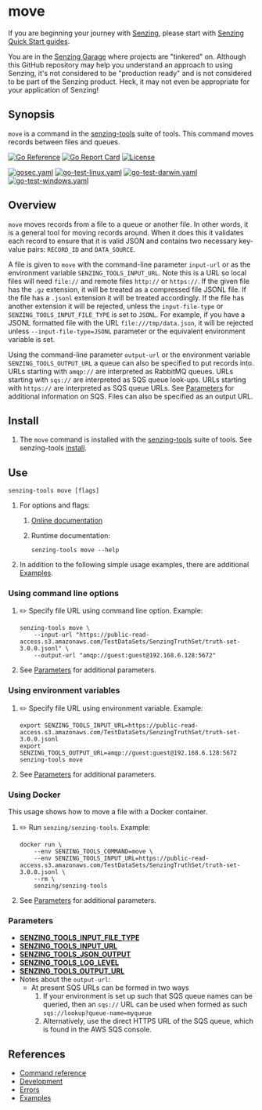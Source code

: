 # move

If you are beginning your journey with
[Senzing](https://senzing.com/),
please start with
[Senzing Quick Start guides](https://docs.senzing.com/quickstart/).

You are in the
[Senzing Garage](https://github.com/senzing-garage)
where projects are "tinkered" on.
Although this GitHub repository may help you understand an approach to using Senzing,
it's not considered to be "production ready" and is not considered to be part of the Senzing product.
Heck, it may not even be appropriate for your application of Senzing!

## Synopsis

`move` is a command in the
[senzing-tools](https://github.com/senzing-garage/senzing-tools)
suite of tools.
This command moves records between files and queues.

[![Go Reference](https://pkg.go.dev/badge/github.com/senzing-garage/move.svg)](https://pkg.go.dev/github.com/senzing-garage/move)
[![Go Report Card](https://goreportcard.com/badge/github.com/senzing-garage/move)](https://goreportcard.com/report/github.com/senzing-garage/move)
[![License](https://img.shields.io/badge/License-Apache2-brightgreen.svg)](https://github.com/senzing-garage/move/blob/main/LICENSE)

[![gosec.yaml](https://github.com/senzing-garage/move/actions/workflows/gosec.yaml/badge.svg)](https://github.com/senzing-garage/move/actions/workflows/gosec.yaml)
[![go-test-linux.yaml](https://github.com/senzing-garage/move/actions/workflows/go-test-linux.yaml/badge.svg)](https://github.com/senzing-garage/move/actions/workflows/go-test-linux.yaml)
[![go-test-darwin.yaml](https://github.com/senzing-garage/move/actions/workflows/go-test-darwin.yaml/badge.svg)](https://github.com/senzing-garage/move/actions/workflows/go-test-darwin.yaml)
[![go-test-windows.yaml](https://github.com/senzing-garage/move/actions/workflows/go-test-windows.yaml/badge.svg)](https://github.com/senzing-garage/move/actions/workflows/go-test-windows.yaml)

## Overview

`move` moves records from a file to a queue or another file.  In other words,
it is a general tool for moving records around.  When it does this it validates
each record to ensure that it is valid JSON and contains two necessary key-value
pairs:  `RECORD_ID` and `DATA_SOURCE`.

A file is given to `move` with the command-line parameter `input-url` or
as the environment variable `SENZING_TOOLS_INPUT_URL`.  Note this is a URL so
local files will need `file://` and remote files `http://` or `https://`. If
the given file has the `.gz` extension, it will be treated as a compressed file
JSONL file.  If the file has a `.jsonl` extension it will be treated
accordingly. If the file has another extension it will be rejected, unless the
`input-file-type` or `SENZING_TOOLS_INPUT_FILE_TYPE` is set to `JSONL`.  For example,
if you have a JSONL formatted file with the URL `file:///tmp/data.json`, it will
be rejected unless `--input-file-type=JSONL` parameter or the equivalent environment
variable is set.

Using the command-line parameter `output-url` or the environment variable
`SENZING_TOOLS_OUTPUT_URL` a queue can also be specified to put records into.
URLs starting with `amqp://` are interpreted as RabbitMQ queues.  URLs
starting with `sqs://` are interpreted as SQS queue look-ups.  URLs starting with
`https://` are interpreted as SQS queue URLs.  See [Parameters](#parameters) for
additional information on SQS.  Files can also be specified as an output URL.

## Install

1. The `move` command is installed with the
   [senzing-tools](https://github.com/senzing-garage/senzing-tools)
   suite of tools.
   See senzing-tools [install](https://github.com/senzing-garage/senzing-tools#install).

## Use

```console
senzing-tools move [flags]
```

1. For options and flags:
    1. [Online documentation](https://hub.senzing.com/senzing-tools/senzing-tools_move.html)
    1. Runtime documentation:

        ```console
        senzing-tools move --help
        ```

1. In addition to the following simple usage examples, there are additional [Examples](docs/examples.md).

### Using command line options

1. :pencil2: Specify file URL using command line option.
   Example:

    ```console
    senzing-tools move \
        --input-url "https://public-read-access.s3.amazonaws.com/TestDataSets/SenzingTruthSet/truth-set-3.0.0.jsonl" \
        --output-url "amqp://guest:guest@192.168.6.128:5672"
    ```

1. See [Parameters](#parameters) for additional parameters.

### Using environment variables

1. :pencil2: Specify file URL using environment variable.
   Example:

    ```console
    export SENZING_TOOLS_INPUT_URL=https://public-read-access.s3.amazonaws.com/TestDataSets/SenzingTruthSet/truth-set-3.0.0.jsonl
    export SENZING_TOOLS_OUTPUT_URL=amqp://guest:guest@192.168.6.128:5672
    senzing-tools move
    ```

1. See [Parameters](#parameters) for additional parameters.

### Using Docker

This usage shows how to move a file with a Docker container.

1. :pencil2: Run `senzing/senzing-tools`.
   Example:

    ```console
    docker run \
        --env SENZING_TOOLS_COMMAND=move \
        --env SENZING_TOOLS_INPUT_URL=https://public-read-access.s3.amazonaws.com/TestDataSets/SenzingTruthSet/truth-set-3.0.0.jsonl \
        --rm \
        senzing/senzing-tools
    ```

1. See [Parameters](#parameters) for additional parameters.

### Parameters

- **[SENZING_TOOLS_INPUT_FILE_TYPE](https://github.com/senzing-garage/knowledge-base/blob/main/lists/environment-variables.md#senzing_tools_input_file_type)**
- **[SENZING_TOOLS_INPUT_URL](https://github.com/senzing-garage/knowledge-base/blob/main/lists/environment-variables.md#senzing_tools_input_url)**
- **[SENZING_TOOLS_JSON_OUTPUT](https://github.com/senzing-garage/knowledge-base/blob/main/lists/environment-variables.md#senzing_tools_json_output)**
- **[SENZING_TOOLS_LOG_LEVEL](https://github.com/senzing-garage/knowledge-base/blob/main/lists/environment-variables.md#senzing_tools_log_level)**
- **[SENZING_TOOLS_OUTPUT_URL](https://github.com/senzing-garage/knowledge-base/blob/main/lists/environment-variables.md#senzing_tools_output_url)**
- Notes about the `output-url`:
    - At present SQS URLs can be formed in two ways
        1. If your environment is set up such that SQS queue names can be queried, then
        an `sqs://` URL can be used when formed as such `sqs://lookup?queue-name=myqueue`
        1. Alternatively, use the direct HTTPS URL of the SQS queue, which is found
        in the AWS SQS console.

## References

- [Command reference](https://hub.senzing.com/senzing-tools/senzing-tools_move.html)
- [Development](docs/development.md)
- [Errors](docs/errors.md)
- [Examples](docs/examples.md)
